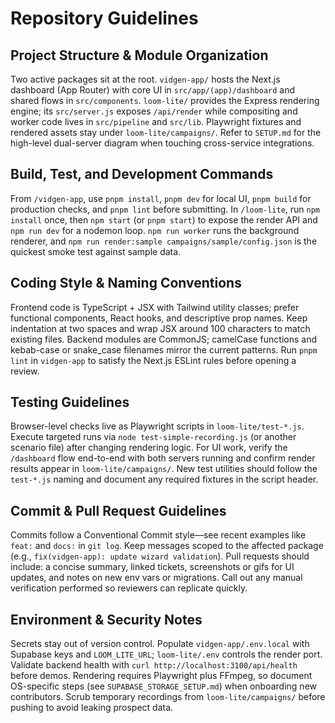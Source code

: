 # Repository Guidelines

## Project Structure & Module Organization
Two active packages sit at the root. `vidgen-app/` hosts the Next.js dashboard (App Router) with core UI in `src/app/(app)/dashboard` and shared flows in `src/components`. `loom-lite/` provides the Express rendering engine; its `src/server.js` exposes `/api/render` while compositing and worker code lives in `src/pipeline` and `src/lib`. Playwright fixtures and rendered assets stay under `loom-lite/campaigns/`. Refer to `SETUP.md` for the high-level dual-server diagram when touching cross-service integrations.

## Build, Test, and Development Commands
From `/vidgen-app`, use `pnpm install`, `pnpm dev` for local UI, `pnpm build` for production checks, and `pnpm lint` before submitting. In `/loom-lite`, run `npm install` once, then `npm start` (or `pnpm start`) to expose the render API and `npm run dev` for a nodemon loop. `npm run worker` runs the background renderer, and `npm run render:sample campaigns/sample/config.json` is the quickest smoke test against sample data.

## Coding Style & Naming Conventions
Frontend code is TypeScript + JSX with Tailwind utility classes; prefer functional components, React hooks, and descriptive prop names. Keep indentation at two spaces and wrap JSX around 100 characters to match existing files. Backend modules are CommonJS; camelCase functions and kebab-case or snake_case filenames mirror the current patterns. Run `pnpm lint` in `vidgen-app` to satisfy the Next.js ESLint rules before opening a review.

## Testing Guidelines
Browser-level checks live as Playwright scripts in `loom-lite/test-*.js`. Execute targeted runs via `node test-simple-recording.js` (or another scenario file) after changing rendering logic. For UI work, verify the `/dashboard` flow end-to-end with both servers running and confirm render results appear in `loom-lite/campaigns/`. New test utilities should follow the `test-*.js` naming and document any required fixtures in the script header.

## Commit & Pull Request Guidelines
Commits follow a Conventional Commit style—see recent examples like `feat:` and `docs:` in `git log`. Keep messages scoped to the affected package (e.g., `fix(vidgen-app): update wizard validation`). Pull requests should include: a concise summary, linked tickets, screenshots or gifs for UI updates, and notes on new env vars or migrations. Call out any manual verification performed so reviewers can replicate quickly.

## Environment & Security Notes
Secrets stay out of version control. Populate `vidgen-app/.env.local` with Supabase keys and `LOOM_LITE_URL`; `loom-lite/.env` controls the render port. Validate backend health with `curl http://localhost:3100/api/health` before demos. Rendering requires Playwright plus FFmpeg, so document OS-specific steps (see `SUPABASE_STORAGE_SETUP.md`) when onboarding new contributors. Scrub temporary recordings from `loom-lite/campaigns/` before pushing to avoid leaking prospect data.
